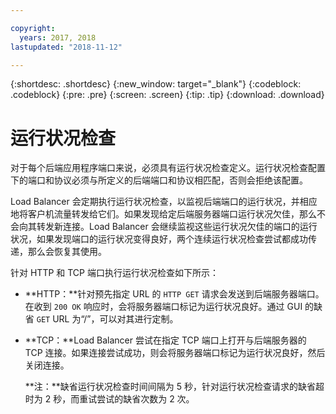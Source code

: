 ```yaml
---

copyright:
  years: 2017, 2018
lastupdated: "2018-11-12"

---
```


{:shortdesc: .shortdesc}
{:new_window: target="_blank"}
{:codeblock: .codeblock}
{:pre: .pre}
{:screen: .screen}
{:tip: .tip}
{:download: .download}

# 运行状况检查

对于每个后端应用程序端口来说，必须具有运行状况检查定义。运行状况检查配置下的端口和协议必须与所定义的后端端口和协议相匹配，否则会拒绝该配置。 

Load Balancer 会定期执行运行状况检查，以监视后端端口的运行状况，并相应地将客户机流量转发给它们。如果发现给定后端服务器端口运行状况欠佳，那么不会向其转发新连接。Load Balancer 会继续监视这些运行状况欠佳的端口的运行状况，如果发现端口的运行状况变得良好，两个连续运行状况检查尝试都成功传递，那么会恢复其使用。 

针对 HTTP 和 TCP 端口执行运行状况检查如下所示：

* **HTTP：**针对预先指定 URL 的 `HTTP GET` 请求会发送到后端服务器端口。在收到 `200 OK` 响应时，会将服务器端口标记为运行状况良好。通过 GUI 的缺省 `GET` URL 为“/”，可以对其进行定制。 

* **TCP：**Load Balancer 尝试在指定 TCP 端口上打开与后端服务器的 TCP 连接。如果连接尝试成功，则会将服务器端口标记为运行状况良好，然后关闭连接。 

	**注：**缺省运行状况检查时间间隔为 5 秒，针对运行状况检查请求的缺省超时为 2 秒，而重试尝试的缺省次数为 2 次。 
